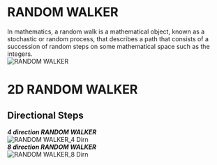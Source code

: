 # RANDOM WALKER
In mathematics, a random walk is a mathematical object, known as a stochastic or random process, that describes a path that consists of a succession of random steps on some mathematical space such as the integers.</br>
![RANDOM WALKER](https://upload.wikimedia.org/wikipedia/commons/2/28/Eight-step_random_walks.png)</br>
# 2D RANDOM WALKER </br>
## Directional Steps</br>
 **_4 direction RANDOM WALKER_**</br>
 ![RANDOM WALKER_4 Dirn](https://image.shutterstock.com/image-vector/arrows-four-directions-icon-isolated-260nw-1495614419.jpg)</br>
 **_8 direction RANDOM WALKER_** </br>
  ![RANDOM WALKER_8 Dirn](https://www.researchgate.net/publication/317704737/figure/fig3/AS:512455315869696@1499190276344/Diagram-of-eight-directions_Q640.jpg)</br>
  
